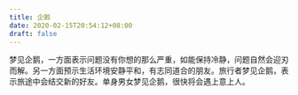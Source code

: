 ```yaml
---
title: 企鹅
date: 2020-02-15T20:54:12+08:00
draft: false
---
```


梦见企鹅，一方面表示问题没有你想的那么严重，如能保持冷静，问题自然会迎刃而解。另一方面预示生活环境安静平和，有志同道合的朋友。旅行者梦见企鹅，表示旅途中会结交新的好友。单身男女梦见企鹅，很快将会遇上意上人。